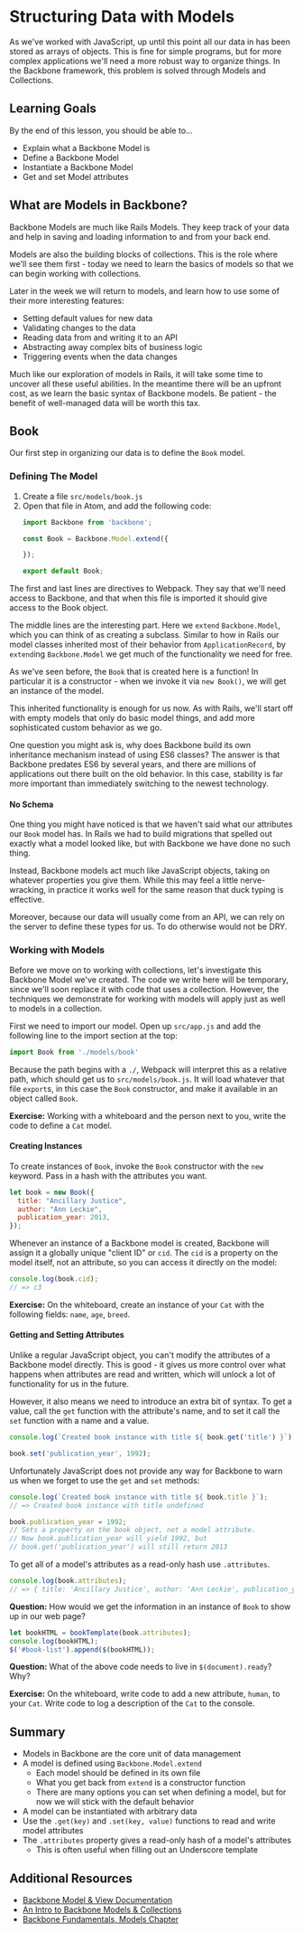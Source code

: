 # Structuring Data with Models

As we've worked with JavaScript, up until this point all our data in has been stored as arrays of objects. This is fine for simple programs, but for more complex applications we'll need a more robust way to organize things. In the Backbone framework, this problem is solved through Models and Collections.

## Learning Goals

By the end of this lesson, you should be able to...

- Explain what a Backbone Model is
- Define a Backbone Model
- Instantiate a Backbone Model
- Get and set Model attributes

## What are Models in Backbone?

Backbone Models are much like Rails Models. They keep track of your data and help in saving and loading information to and from your back end.

Models are also the building blocks of collections. This is the role where we'll see them first - today we need to learn the basics of models so that we can begin working with collections.

Later in the week we will return to models, and learn how to use some of their more interesting features:
- Setting default values for new data
- Validating changes to the data
- Reading data from and writing it to an API
- Abstracting away complex bits of business logic
- Triggering events when the data changes

Much like our exploration of models in Rails, it will take some time to uncover all these useful abilities. In the meantime there will be an upfront cost, as we learn the basic syntax of Backbone models. Be patient - the benefit of well-managed data will be worth this tax.

## Book

Our first step in organizing our data is to define the `Book` model.

### Defining The Model

1. Create a file `src/models/book.js`
1. Open that file in Atom, and add the following code:
    ```javascript
    import Backbone from 'backbone';

    const Book = Backbone.Model.extend({

    });

    export default Book;
    ```

The first and last lines are directives to Webpack. They say that we'll need access to Backbone, and that when this file is imported it should give access to the Book object.

The middle lines are the interesting part. Here we `extend` `Backbone.Model`, which you can think of as creating a subclass. Similar to how in Rails our model classes inherited most of their behavior from `ApplicationRecord`, by `extend`ing `Backbone.Model` we get much of the functionality we need for free.

As we've seen before, the `Book` that is created here is a function! In particular it is a constructor - when we invoke it via `new Book()`, we will get an instance of the model.

This inherited functionality is enough for us now. As with Rails, we'll start off with empty models that only do basic model things, and add more sophisticated custom behavior as we go.

One question you might ask is, why does Backbone build its own inheritance mechanism instead of using ES6 classes? The answer is that Backbone predates ES6 by several years, and there are millions of applications out there built on the old behavior. In this case, stability is far more important than immediately switching to the newest technology.

#### No Schema

One thing you might have noticed is that we haven't said what our attributes our `Book` model has. In Rails we had to build migrations that spelled out exactly what a model looked like, but with Backbone we have done no such thing.

Instead, Backbone models act much like JavaScript objects, taking on whatever properties you give them. While this may feel a little nerve-wracking, in practice it works well for the same reason that duck typing is effective.

Moreover, because our data will usually come from an API, we can rely on the server to define these types for us. To do otherwise would not be DRY.

### Working with Models

Before we move on to working with collections, let's investigate this Backbone Model we've created. The code we write here will be temporary, since we'll soon replace it with code that uses a collection. However, the techniques we demonstrate for working with models will apply just as well to models in a collection.

First we need to import our model. Open up `src/app.js` and add the following line to the import section at the top:

```javascript
import Book from './models/book'
```

Because the path begins with a `./`, Webpack will interpret this as a relative path, which should get us to `src/models/book.js`. It will load whatever that file `export`s, in this case the `Book` constructor, and make it available in an object called `Book`.

**Exercise:** Working with a whiteboard and the person next to you, write the code to define a `Cat` model.

#### Creating Instances

To create instances of `Book`, invoke the `Book` constructor with the `new` keyword. Pass in a hash with the attributes you want.

```javascript
let book = new Book({
  title: "Ancillary Justice",
  author: "Ann Leckie",
  publication_year: 2013,
});
```

Whenever an instance of a Backbone model is created, Backbone will assign it a globally unique "client ID" or `cid`. The `cid` is a property on the model itself, not an attribute, so you can access it directly on the model:

```javascript
console.log(book.cid);
// => c3
```

**Exercise:** On the whiteboard, create an instance of your `Cat` with the following fields: `name`, `age`, `breed`.

#### Getting and Setting Attributes

Unlike a regular JavaScript object, you can't modify the attributes of a Backbone model directly. This is good - it gives us more control over what happens when attributes are read and written, which will unlock a lot of functionality for us in the future.

However, it also means we need to introduce an extra bit of syntax. To get a value, call the `get` function with the attribute's name, and to set it call the `set` function with a name and a value.

```javascript
console.log(`Created book instance with title ${ book.get('title') }`);

book.set('publication_year', 1992);
```

Unfortunately JavaScript does not provide any way for Backbone to warn us when we forget to use the `get` and `set` methods:

```javascript
console.log(`Created book instance with title ${ book.title }`);
// => Created book instance with title undefined

book.publication_year = 1992;
// Sets a property on the book object, not a model attribute.
// Now book.publication_year will yield 1992, but
// book.get('publication_year') will still return 2013
```

To get all of a model's attributes as a read-only hash use `.attributes`.

```javascript
console.log(book.attributes);
// => { title: 'Ancillary Justice', author: 'Ann Leckie', publication_year: 2013 }
```

**Question:** How would we get the information in an instance of `Book` to show up in our web page?

```javascript
let bookHTML = bookTemplate(book.attributes);
console.log(bookHTML);
$('#book-list').append($(bookHTML));
```

**Question:** What of the above code needs to live in `$(document).ready`? Why?

**Exercise:** On the whiteboard, write code to add a new attribute, `human`, to your `Cat`. Write code to log a description of the `Cat` to the console.

## Summary

- Models in Backbone are the core unit of data management
- A model is defined using `Backbone.Model.extend`
    - Each model should be defined in its own file
    - What you get back from `extend` is a constructor function
    - There are many options you can set when defining a model, but for now we will stick with the default behavior
- A model can be instantiated with arbitrary data
- Use the `.get(key)` and `.set(key, value)` functions to read and write model attributes
- The `.attributes` property gives a read-only hash of a model's attributes
    - This is often useful when filling out an Underscore template

## Additional Resources

- [Backbone Model & View Documentation](http://backbonejs.org/#Model-View-separation)
- [An Intro to Backbone Models & Collections](http://liquidmedia.org/blog/2011/01/backbone-js-part-1/)
- [Backbone Fundamentals, Models Chapter](https://addyosmani.com/backbone-fundamentals/#models-1)
